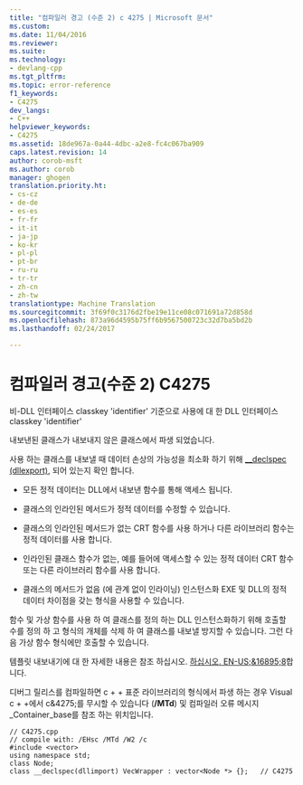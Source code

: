 ```yaml
---
title: "컴파일러 경고 (수준 2) c 4275 | Microsoft 문서"
ms.custom: 
ms.date: 11/04/2016
ms.reviewer: 
ms.suite: 
ms.technology:
- devlang-cpp
ms.tgt_pltfrm: 
ms.topic: error-reference
f1_keywords:
- C4275
dev_langs:
- C++
helpviewer_keywords:
- C4275
ms.assetid: 18de967a-0a44-4dbc-a2e8-fc4c067ba909
caps.latest.revision: 14
author: corob-msft
ms.author: corob
manager: ghogen
translation.priority.ht:
- cs-cz
- de-de
- es-es
- fr-fr
- it-it
- ja-jp
- ko-kr
- pl-pl
- pt-br
- ru-ru
- tr-tr
- zh-cn
- zh-tw
translationtype: Machine Translation
ms.sourcegitcommit: 3f69f0c3176d2fbe19e11ce08c071691a72d858d
ms.openlocfilehash: 873a96d4595b75ff6b9567500723c32d7ba5bd2b
ms.lasthandoff: 02/24/2017

---
```

# <a name="compiler-warning-level-2-c4275"></a>컴파일러 경고(수준 2) C4275
비-DLL 인터페이스 classkey 'identifier' 기준으로 사용에 대 한 DLL 인터페이스 classkey 'identifier'  
  
 내보낸된 클래스가 내보내지 않은 클래스에서 파생 되었습니다.  
  
 사용 하는 클래스를 내보낼 때 데이터 손상의 가능성을 최소화 하기 위해 [__declspec (dllexport)](../../cpp/dllexport-dllimport.md), 되어 있는지 확인 합니다.  
  
-   모든 정적 데이터는 DLL에서 내보낸 함수를 통해 액세스 됩니다.  
  
-   클래스의 인라인된 메서드가 정적 데이터를 수정할 수 있습니다.  
  
-   클래스의 인라인된 메서드가 없는 CRT 함수를 사용 하거나 다른 라이브러리 함수는 정적 데이터를 사용 합니다.  
  
-   인라인된 클래스 함수가 없는, 예를 들어에 액세스할 수 있는 정적 데이터 CRT 함수 또는 다른 라이브러리 함수를 사용 합니다.  
  
-   클래스의 메서드가 없음 (에 관계 없이 인라이닝) 인스턴스화 EXE 및 DLL의 정적 데이터 차이점을 갖는 형식을 사용할 수 있습니다.  
  
 함수 및 가상 함수를 사용 하 여 클래스를 정의 하는 DLL 인스턴스화하기 위해 호출할 수를 정의 하 고 형식의 개체를 삭제 하 여 클래스를 내보낼 방지할 수 있습니다.  그런 다음 가상 함수 형식에만 호출할 수 있습니다.  
  
 템플릿 내보내기에 대 한 자세한 내용은 참조 하십시오. [하십시오. EN-US;&16895;8](http://support.microsoft.com/default.aspx?scid=KB;EN-US;168958)합니다.  
  
 디버그 릴리스를 컴파일하면 c + + 표준 라이브러리의 형식에서 파생 하는 경우 Visual c + +에서 c&4275;를 무시할 수 있습니다 (**/MTd**) 및 컴파일러 오류 메시지 _Container_base를 참조 하는 위치입니다.  
  
```  
// C4275.cpp  
// compile with: /EHsc /MTd /W2 /c  
#include <vector>  
using namespace std;  
class Node;  
class __declspec(dllimport) VecWrapper : vector<Node *> {};   // C4275  
```
